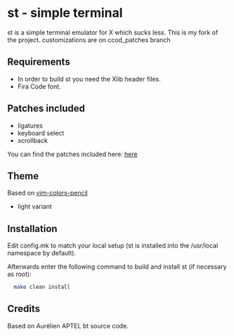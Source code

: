 # st - simple terminal
st is a simple terminal emulator for X which sucks less.
This is my fork of the project. customizations are on ccod_patches branch

## Requirements
* In order to build st you need the Xlib header files.
* Fira Code font.

## Patches included
* ligatures
* keyboard select
* scrollback

You can find the patches included here: [here](https://st.suckless.org/patches/)

## Theme

Based on [vim-colors-pencil](https://github.com/reedes/vim-colors-pencil)
* light variant

## Installation

Edit config.mk to match your local setup (st is installed into
the /usr/local namespace by default).<br/>

Afterwards enter the following command to build and install st (if
necessary as root):
<br/>

```bash
  make clean install
```

## Credits
Based on Aurélien APTEL <aurelien dot aptel at gmail dot com> bt source code.


